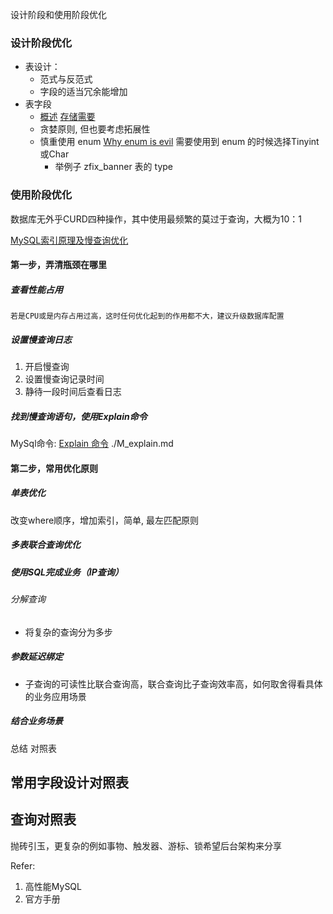设计阶段和使用阶段优化

### 设计阶段优化

* 表设计：
    - 范式与反范式
    - 字段的适当冗余能增加
* 表字段
    - [概述](http://dev.mysql.com/doc/refman/5.5/en/data-types.html)
      [存储需要](http://dev.mysql.com/doc/refman/5.5/en/storage-requirements.html)
    - 贪婪原则, 但也要考虑拓展性
    - 慎重使用 enum [Why enum is evil](http://komlenic.com/244/8-reasons-why-mysqls-enum-data-type-is-evil/)
    需要使用到 enum 的时候选择Tinyint或Char
        * 举例子 zfix_banner 表的 type

### 使用阶段优化

数据库无外乎CURD四种操作，其中使用最频繁的莫过于查询，大概为10：1

[MySQL索引原理及慢查询优化](http://tech.meituan.com/mysql-index.html)

#### 第一步，弄清瓶颈在哪里

##### 查看性能占用
    若是CPU或是内存占用过高，这时任何优化起到的作用都不大，建议升级数据库配置
##### 设置慢查询日志
    
1. 开启慢查询
2. 设置慢查询记录时间
3. 静待一段时间后查看日志

##### 找到慢查询语句，使用Explain命令
MySql命令: [Explain 命令](http://dev.mysql.com/doc/refman/5.5/en/explain-output.html)
./M_explain.md

#### 第二步，常用优化原则

##### 单表优化
改变where顺序，增加索引，简单, 最左匹配原则

##### 多表联合查询优化

##### 使用SQL完成业务（IP查询）

###### 分解查询

* 将复杂的查询分为多步

##### 参数延迟绑定

* 子查询的可读性比联合查询高，联合查询比子查询效率高，如何取舍得看具体的业务应用场景

##### 结合业务场景

总结 对照表

## 常用字段设计对照表
## 查询对照表

抛砖引玉，更复杂的例如事物、触发器、游标、锁希望后台架构来分享

Refer:
1. 高性能MySQL
2. 官方手册



